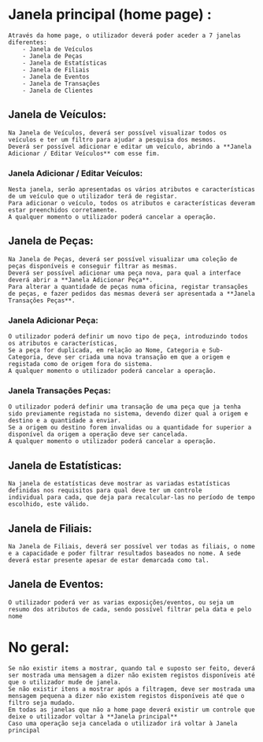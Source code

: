 # Janela principal (home page) : 
	Através da home page, o utilizador deverá poder aceder a 7 janelas diferentes:
		- Janela de Veículos
		- Janela de Peças
		- Janela de Estatísticas
		- Janela de Filiais
		- Janela de Eventos
		- Janela de Transações
		- Janela de Clientes

## Janela de Veículos:
	Na Janela de Veículos, deverá ser possível visualizar todos os veículos e ter um filtro para ajudar a pesquisa dos mesmos.
	Deverá ser possível adicionar e editar um veículo, abrindo a **Janela Adicionar / Editar Veículos** com esse fim.

### Janela Adicionar / Editar Veículos:
	Nesta janela, serão apresentadas os vários atributos e características de um veículo que o utilizador terá de registar.
	Para adicionar o veículo, todos os atributos e características deveram estar preenchidos corretamente.
	A qualquer momento o utilizador poderá cancelar a operação.

## Janela de Peças:
	Na Janela de Peças, deverá ser possível visualizar uma coleção de peças disponíveis e conseguir filtrar as mesmas.
	Deverá ser possível adicionar uma peça nova, para qual a interface deverá abrir a **Janela Adicionar Peça**.
	Para alterar a quantidade de peças numa oficina, registar transações de peças, e fazer pedidos das mesmas deverá ser apresentada a **Janela Transações Peças**. 

### Janela Adicionar Peça:
	O utilizador poderá definir um novo tipo de peça, introduzindo todos os atributos e características,
	Se a peça for duplicada, em relação ao Nome, Categoria e Sub-Categoria, deve ser criada uma nova transação em que a origem e registada como de origem fora do sistema.
	A qualquer momento o utilizador poderá cancelar a operação.

### Janela Transações Peças:
	O utilizador poderá definir uma transação de uma peça que ja tenha sido previamente registada no sistema, devendo dizer qual a origem e destino e a quantidade a enviar.
	Se a origem ou destino forem invalidas ou a quantidade for superior a disponível da origem a operação deve ser cancelada.
	A qualquer momento o utilizador poderá cancelar a operação.

## Janela de Estatísticas:
	Na janela de estatísticas deve mostrar as variadas estatísticas definidas nos requisitos para qual deve ter um controle
	individual para cada, que deja para recalcular-las no período de tempo escolhido, este válido.

## Janela de Filiais:
	Na Janela de Filiais, deverá ser possível ver todas as filiais, o nome e a capacidade e poder filtrar resultados baseados no nome. A sede deverá estar presente apesar de estar demarcada como tal.
	
## Janela de Eventos: 
	O utilizador poderá ver as varias exposições/eventos, ou seja um resumo dos atributos de cada, sendo possível filtrar pela data e pelo nome 

# No geral:
	Se não existir items a mostrar, quando tal e suposto ser feito, deverá ser mostrada uma mensagem a dizer não existem registos disponíveis até que o utilizador mude de janela.
	Se não existir itens a mostrar após a filtragem, deve ser mostrada uma mensagem pequena a dizer não existem registos disponíveis até que o filtro seja mudado.
	Em todas as janelas que não a home page deverá existir um controle que deixe o utilizador voltar à **Janela principal** 
	Caso uma operação seja cancelada o utilizador irá voltar à Janela principal
